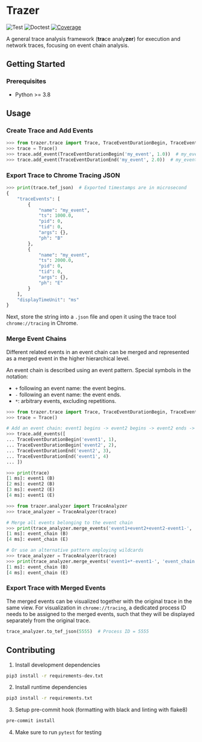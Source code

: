 # Trazer

![Test](https://github.com/starsoi/trazer/actions/workflows/main.yml/badge.svg)
![Doctest](https://github.com/starsoi/trazer/actions/workflows/doctest.yml/badge.svg)
[![Coverage](https://codecov.io/gh/starsoi/trazer/branch/master/graph/badge.svg?token=HVX3PFO8RF)](https://codecov.io/gh/starsoi/trazer)

A general trace analysis framework (**tra**ce analy**zer**) for execution and network traces, 
focusing on event chain analysis.


## Getting Started

### Prerequisites

* Python >= 3.8

## Usage

### Create Trace and Add Events
```python
>>> from trazer.trace import Trace, TraceEventDurationBegin, TraceEventDurationEnd
>>> trace = Trace()
>>> trace.add_event(TraceEventDurationBegin('my_event', 1.0))  # my_event begins at 1.0 ms
>>> trace.add_event(TraceEventDurationEnd('my_event', 2.0))  # my_event ends at 2.0 ms

```

### Export Trace to Chrome Tracing JSON
```python
>>> print(trace.tef_json)  # Exported timestamps are in microsecond  
{
    "traceEvents": [
        {
            "name": "my_event",
            "ts": 1000.0,
            "pid": 0,
            "tid": 0,
            "args": {},
            "ph": "B"
        },
        {
            "name": "my_event",
            "ts": 2000.0,
            "pid": 0,
            "tid": 0,
            "args": {},
            "ph": "E"
        }
    ],
    "displayTimeUnit": "ms"
}

```

Next, store the string into a `.json` file and open it using the trace tool `chrome://tracing` in Chrome.

### Merge Event Chains

Different related events in an event chain can be merged and represented as a merged event in the higher hierarchical level.

An event chain is described using an event pattern. Special symbols in the notation:

* `+` following an event name: the event begins.
* `-` following an event name: the event ends.
* `*`: arbitrary events, excluding repetitions.

```python
>>> from trazer.trace import Trace, TraceEventDurationBegin, TraceEventDurationEnd
>>> trace = Trace()

# Add an event chain: event1 begins -> event2 begins -> event2 ends -> event1 ends
>>> trace.add_events([
... TraceEventDurationBegin('event1', 1),
... TraceEventDurationBegin('event2', 2),
... TraceEventDurationEnd('event2', 3),
... TraceEventDurationEnd('event1', 4)
... ])

>>> print(trace)
[1 ms]: event1 (B)
[2 ms]: event2 (B)
[3 ms]: event2 (E)
[4 ms]: event1 (E)

>>> from trazer.analyzer import TraceAnalyzer
>>> trace_analyzer = TraceAnalyzer(trace)

# Merge all events belonging to the event chain
>>> print(trace_analyzer.merge_events('event1+event2+event2-event1-', 'event_chain'))
[1 ms]: event_chain (B)
[4 ms]: event_chain (E)

# Or use an alternative pattern employing wildcards
>>> trace_analyzer = TraceAnalyzer(trace)
>>> print(trace_analyzer.merge_events('event1+*-event1-', 'event_chain'))
[1 ms]: event_chain (B)
[4 ms]: event_chain (E)

```

### Export Trace with Merged Events

The merged events can be visualized together with the original trace in the same view.
For visualization in `chrome://tracing`, a dedicated process ID needs to be assigned to
the merged events, such that they will be displayed separately from the original trace.

```python
trace_analyzer.to_tef_json(5555)  # Process ID = 5555
```

## Contributing

1. Install development dependencies
```bash
pip3 install -r requirements-dev.txt
```

2. Install runtime dependencies
```bash
pip3 install -r requirements.txt
```

3. Setup pre-commit hook (formatting with black and linting with flake8)
```bash
pre-commit install
```

4. Make sure to run `pytest` for testing
